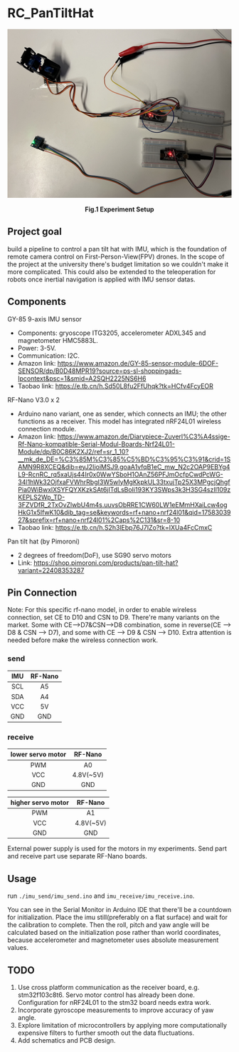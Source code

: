 # RC_PanTiltHat

<p align="center">
  <img src="/assets/experiment setup.jpeg" alt="Fig.1 Experiment Setup" width="600">
</p>
<p align="center"><strong>Fig.1 Experiment Setup</strong></p>

## Project goal

build a pipeline to control a pan tilt hat with IMU, which is the foundation of remote camera control on First-Person-View(FPV) drones. In the scope of the project at the university there's budget limitation so we couldn't make it more complicated. This could also be extended to the teleoperation for robots once inertial navigation is applied with IMU sensor datas.

## Components

GY-85 9-axis IMU sensor

- Components: gryoscope ITG3205, accelerometer ADXL345 and magnetometer HMC5883L.
- Power: 3-5V.
- Communication: I2C.
- Amazon link: https://www.amazon.de/GY-85-sensor-module-6DOF-SENSOR/dp/B0D48MPR19?source=ps-sl-shoppingads-lpcontext&psc=1&smid=A2SQH2225NS6H6
- Taobao link: https://e.tb.cn/h.Sd50L8fu2FfUhqk?tk=HCfv4FcyEOR

RF-Nano V3.0 x 2

- Arduino nano variant, one as sender, which connects an IMU; the other functions as a receiver. This model has integrated nRF24L01 wireless connection module.
- Amazon link: https://www.amazon.de/Diarypiece-Zuverl%C3%A4ssige-Rf-Nano-kompatible-Serial-Modul-Boards-Nrf24L01-Module/dp/B0C86K2XJ2/ref=sr_1_10?__mk_de_DE=%C3%85M%C3%85%C5%BD%C3%95%C3%91&crid=1SAMN9R8XCEQ&dib=eyJ2IjoiMSJ9.goaA1vfqB1eC_mw_N2c2OAP9EBYg4L9-RcnRC_rq5xaUjs44Ir0x0WwYSboH1OAnZ56PFJmOcfpCwdPcWG-34l1hWk32OjfxaFVWhrRbgI3W5wIyMgKkpkUL33txujTp25X3MPgcjQhgfPia0WiBwxlXSYFQYXKzkSAt6jITdLsBoIi193KY3SWps3k3H3SG4szIl109zKEPLS2Wp_TD-3FZVDfR_2TxOvZlwbU4m4s.uuvsObRRE1CW60LW1eEMmHXaiLcw4ogHkG1x5IfwK10&dib_tag=se&keywords=rf+nano+nrf24l01&qid=1758303927&sprefix=rf+nano+nrf24l01%2Caps%2C131&sr=8-10
- Taobao link: https://e.tb.cn/h.S2h3lEbp76J7IZo?tk=IXUa4FcCmxC

Pan tilt hat (by Pimoroni)

- 2 degrees of freedom(DoF), use SG90 servo motors
- Link: https://shop.pimoroni.com/products/pan-tilt-hat?variant=22408353287

## Pin Connection

Note: For this specific rf-nano model, in order to enable wireless connection, set CE to D10 and CSN to D9. There're many variants on the market. Some with CE-->D7&CSN-->D8 combination, some in reverse(CE --> D8 & CSN --> D7), and some with CE --> D9 & CSN --> D10. Extra attention is needed before make the wireless connection work.

### send

| IMU | RF-Nano |
| :---: | :---: |
| SCL | A5 |
| SDA | A4 |
| VCC | 5V |
| GND | GND |

### receive

| lower servo motor | RF-Nano |
| :---: | :---: |
| PWM | A0 |
| VCC | 4.8V(~5V) |
| GND | GND |

| higher servo motor | RF-Nano |
| :---: | :---: |
| PWM | A1 |
| VCC | 4.8V(~5V) |
| GND | GND |

External power supply is used for the motors in my experiments. Send part and receive part use separate RF-Nano boards.

## Usage

run `./imu_send/imu_send.ino` and `imu_receive/imu_receive.ino`.

You can see in the Serial Monitor in Arduino IDE that there'll be a countdown for initialization. Place the imu still(preferably on a flat surface) and wait for the calibration to complete. Then the roll, pitch and yaw angle will be calculated based on the initialization pose rather than world coordinates, because accelerometer and magnetometer uses absolute measurement values.

## TODO

1. Use cross platform communication as the receiver board, e.g. stm32f103c8t6. Servo motor control has already been done. Configuration for nRF24L01 to the stm32 board needs extra work.
2. Incorporate gyroscope measurements to improve accuracy of yaw angle.
3. Explore limitation of microcontrollers by applying more computationally expensive filters to further smooth out the data fluctuations.
4. Add schematics and PCB design.
